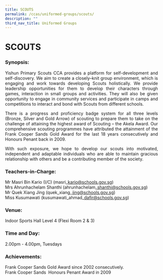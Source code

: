 ```yaml
---
title: SCOUTS
permalink: /ccas/uniformed-groups/scouts/
description: ""
third_nav_title: Uniformed Groups
---
```

# SCOUTS

### Synopsis:

<p style="text-align: justify;">Yishun Primary Scouts CCA provides a platform for self-development and self-discovery. We aim to create a closely–knit group environment, which is engaging and work towards developing Scouts holistically. We provide leadership opportunities for them to develop their characters through games, interaction in small groups and activities. They will also be given opportunity to engage in community services and participate in camps and competitions to interact and bond with Scouts from different schools.</p>  

<p style="text-align: justify;">There is a progress and proficiency badge system for all three levels (Bronze, Silver and Gold Arrow) of scouting to prepare them to take on the challenge of attaining the highest award of Scouting – the Akela Award. Our comprehensive scouting programmes have attributed the attainment of the Frank Cooper Sands Gold Award for the last 18 years consecutively and Honours Penant back in 2009.</p>  

<p style="text-align: justify;">With such exposure, we hope to develop our scouts into motivated, independent and adaptable individuals who are able to maintain gracious relationship with others and be a contributing member of the society.</p>

### **Teachers-in-Charge:**  

Mr Masri Bin Kario (I/C) (masri\_kario@schools.gov.sg)   
Mrs Ahrunhachelam Shanthi (ahrunhachelam\_shanthi@schools.gov.sg)   
Mr Quek Xiang Jing (quek\_xiang\_jing@schools.gov.sg)   
Miss Kusumawati (kusumawati\_ahmad\_dafir@schools.gov.sg)

### **Venue:**

Indoor Sports Hall Level 4 (Flexi Room 2 & 3)


### **Time and Day:**

2.00pm - 4.00pm, Tuesdays
  

### Achievements:

Frank Cooper Sands Gold Award since 2002 consecutively.   
Frank Cooper Sands  Honours Penant Award in 2009
